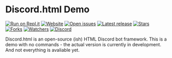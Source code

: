 # Discord.html Demo
[![Run on Repl.it](https://repl.it/badge/github/discord-html/Discord.html-Demo)](https://demo.discord-html.tk)
[![Website](https://img.shields.io/badge/website-discord--html.tk-blue)](https://discord-html.tk)
[![Open issues](https://img.shields.io/github/issues-raw/discord-html/Discord.html-Demo)](https://github.com/discord-html/Discord.html-Demo/issues)
[![Latest release](https://img.shields.io/github/v/release/discord-html/Discord.html-Demo)](https://github.com/discord-html/Discord.html-Demo/releases)
[![Stars](https://img.shields.io/github/stars/discord-html/Discord.html-Demo?logo=none&style=flat)](https://github.com/discord-html/Discord.html-Demo/stargazers)
[![Forks](https://img.shields.io/github/forks/discord-html/Discord.html-Demo)](https://github.com/discord-html/Discord.html-Demo/network/members)
[![Watchers](https://img.shields.io/github/watchers/discord-html/Discord.html-Demo)](https://github.com/discord-html/Discord.html-Demo/watchers)
[![Discord](https://img.shields.io/discord/815198926206271518?logo=discord)](https://discord.gg/W5QserHkTV)

Discord.html is an open-source (ish) HTML Discord bot framework. This is a demo with no commands - the actual version is currently in development. And not everything is avaliable yet.
